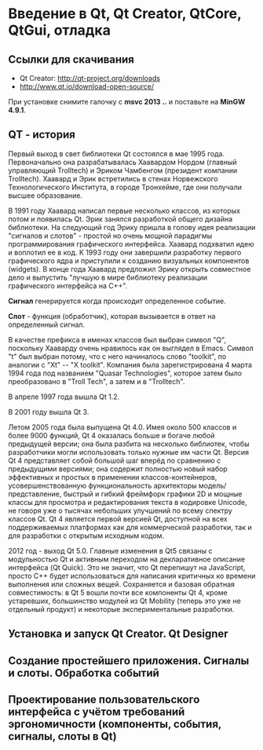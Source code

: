 ﻿Введение в Qt, Qt Creator, QtCore, QtGui, отладка
=================================================

Ссылки для скачивания
---------------------
* Qt Creator: http://qt-project.org/downloads
* http://www.qt.io/download-open-source/ 

При установке снимите галочку с **msvc 2013 ..** и поставьте на **MinGW 4.9.1**.

QT - история
------------

Первый выход в свет библиотеки Qt состоялся в мае 1995 года. 
Первоначально она разрабатывалась Хаавардом Нордом (главный управляющий Trolltech) и Эриком Чамбенгом (президент компании Trolltech). 
Хаавард и Эрик встретились в стенах Норвежского Технологического Института, в городе Тронхейме, где они получали высшее образование.

В 1991 году Хаавард написал первые несколько классов, из которых потом и появилась Qt. 
Эрик занялся разработкой общего дизайна библиотеки. 
На следующий год Эрику пришла в голову идея реализации "сигналов и слотов" - простой но очень мощной парадигмы программирования графического интерфейса. 
Хаавард подхватил идею и воплотил ее в код. 
К 1993 году они завершили разработку первого графического ядра и приступили к созданию визуальных компонентов (widgets). 
В конце года Хаавард предложил Эрику открыть совместное дело и выпустить "лучшую в мире библиотеку реализации графического интерфейса на C++".

**Сигнал** генерируется когда происходит определенное событие. 

**Слот** - функция (обработчик), которая вызывается в ответ на определенный сигнал.

В качестве префикса в именах классов был выбран символ "Q", поскольку Хааварду очень нравилось как он выглядел в Emacs. 
Символ "t" был выбран потому, что с него начиналось слово "toolkit", по аналогии с "Xt" -- "X toolkit". 
Компания была зарегистрирована 4 марта 1994 года под названием "Quasar Technologies", которое затем было преобразовано в "Troll Tech", а затем и в "Trolltech".

В апреле 1997 года вышла Qt 1.2.

В 2001 году вышла Qt 3. 

Летом 2005 года была выпущена Qt 4.0. 
Имея около 500 классов и более 9000 функций, Qt 4 оказалась больше и богаче любой предыдущей версии; 
она была разбита на несколько библиотек, чтобы разработчики могли использовать только нужные им части Qt. 
Версия Qt 4 представляет собой большой шаг вперёд по сравнению с предыдущими версиями; 
она содержит полностью новый набор эффективных и простых в применении классов-контейнеров, усовершенствованную функциональность архитекторы модель/представление, 
быстрый и гибкий фреймфорк графики 2D и мощные классы для просмотра и редактирования текста в кодировке Unicode, 
не говоря уже о тысячах небольших улучшений по всему спектру классов Qt. 
Qt 4 является первой версией Qt, доступной на всех поддерживаемых платформах как для коммерческой разработки, так и для разработки с открытым исходным кодом.

2012 год - выход Qt 5.0.
Главные изменения в Qt5 связаны с модульностью Qt и активным переходом на декларативное описание интерфейса (Qt Quick). 
Это не значит, что Qt перепишут на JavaScript, 
просто C++ будет использоваться для написания критичных ко времени выполнения или сложных вещей. 
Сохраняется и базовая обратная совместимость: в Qt 5 вошли почти все компоненты Qt 4, кроме устаревших, 
большинство модулей из Qt Mobility (теперь это уже не отдельный продукт) и некоторые экспериментальные разработки.

Установка и запуск Qt Creator. Qt Designer
------------------------------------------

Создание простейшего приложения. Сигналы и слоты. Обработка событий
-------------------------------------------------------------------

Проектирование пользовательского интерфейса с учётом требований эргономичности (компоненты, события, сигналы, слоты в Qt)
-------------------------------------------------------------------------------------------------------------------------

